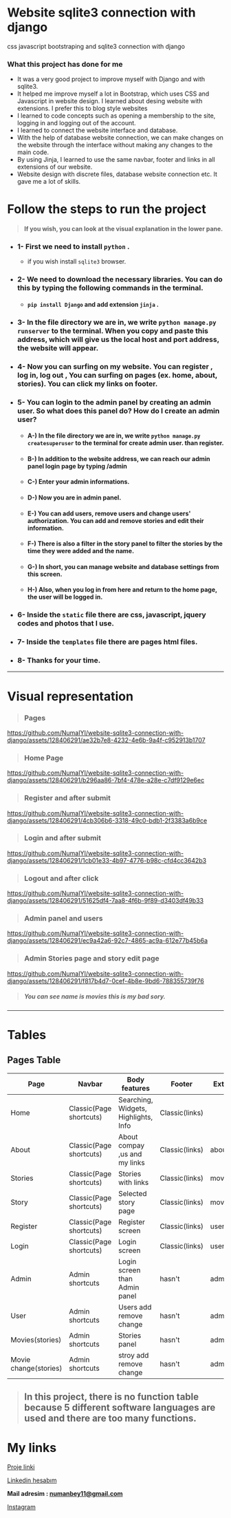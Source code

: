 # Website sqlite3 connection with django
 css javascript bootstraping and sqlite3 connection with django 

### What this project has done for me
- It was a very good project to improve myself with Django and with sqlite3.
- It helped me improve myself a lot in Bootstrap, which uses CSS and Javascript in website design. I learned about desing website with extensions. I prefer this to blog style websites
- I learned to code concepts such as opening a membership to the site, logging in and logging out of the account.
- I learned to connect the website interface and database.
- With the help of database website connection, we can make changes on the website through the interface without making any changes to the main code.
- By using Jinja, I learned to use the same navbar, footer and links in all extensions of our website.
- Website design with discrete files, database website connection etc. It gave me a lot of skills.

# Follow the steps to run the project 
> #### If you wish, you can look at the visual explanation in the lower pane.

- ### 1- First we need to install `python` .
  - if you wish install `sqlite3` browser.

- ### 2- We need to download the necessary libraries. You can do this by typing the following commands in the terminal.
  - #### `pip install Django` and add extension `jinja` .

- ### 3- In the file directory we are in, we write `python manage.py runserver` to the terminal. When you copy and paste this address, which will give us the local host and port address, the website will appear.

- ### 4- Now you can surfing on my website. You can register , log in, log out , You can surfing on pages (ex. home, about, stories). You can click my links on footer.

- ### 5- You can login to the admin panel by creating an admin user. So what does this panel do? How do I create an admin user?
   - #### A-) In the file directory we are in, we write `python manage.py createsuperuser` to the terminal for create admin user. than register.
   - #### B-) In addition to the website address, we can reach our admin panel login page by typing /admin
   - #### C-) Enter your admin informations.
   - #### D-) Now you are in admin panel.
   - #### E-) You can add users, remove users and change users' authorization. You can add and remove stories and edit their information.
   - #### F-) There is also a filter in the story panel to filter the stories by the time they were added and the name.
   - #### G-) In short, you can manage website and database settings from this screen.
   - #### H-) Also, when you log in from here and return to the home page, the user will be logged in.

- ### 6- Inside the `static` file there are css, javascript, jquery codes and photos that I use.

- ### 7- Inside the `templates` file there are pages html files.

- ### 8- Thanks for your time.

----
# Visual representation
> ### Pages

https://github.com/NumaIYI/website-sqlite3-connection-with-django/assets/128406291/ae32b7e8-4232-4e6b-9a4f-c952913b1707

> ### Home Page

https://github.com/NumaIYI/website-sqlite3-connection-with-django/assets/128406291/b296aa86-7bf4-478e-a28e-c7df9129e6ec

> ### Register and after submit

https://github.com/NumaIYI/website-sqlite3-connection-with-django/assets/128406291/4cb306b6-3318-49c0-bdb1-2f3383a6b9ce

> ### Login and after submit

https://github.com/NumaIYI/website-sqlite3-connection-with-django/assets/128406291/1cb01e33-4b97-4776-b98c-cfd4cc3642b3

> ### Logout and after click

https://github.com/NumaIYI/website-sqlite3-connection-with-django/assets/128406291/51625df4-7aa8-4f6b-9f89-d3403df49b33

> ### Admin panel and users

https://github.com/NumaIYI/website-sqlite3-connection-with-django/assets/128406291/ec9a42a6-92c7-4865-ac9a-612e77b45b6a

> ### Admin Stories page and story edit page

https://github.com/NumaIYI/website-sqlite3-connection-with-django/assets/128406291/f817b4d7-0cef-4b8e-9bd6-788355739f76
> ##### You can see name is movies this is my bad sory.


----
# Tables

## Pages Table

| Page | Navbar | Body features  | Footer | Extension main/ ... | 
| ------------- | ------------- | ------------- | ------------- | ------------- | 
| Home  | Classic(Page shortcuts)  | Searching, Widgets, Highlights, Info | Classic(links) |  | 
| About  | Classic(Page shortcuts) | About compay ,us and my links  | Classic(links)  | about | 
| Stories  | Classic(Page shortcuts) | Stories with links  | Classic(links)  | movies | 
| Story  | Classic(Page shortcuts) | Selected story page  | Classic(links)  | movies/(int) | 
| Register  | Classic(Page shortcuts) | Register screen | Classic(links)  | user/register/ | 
| Login  | Classic(Page shortcuts) | Login screen | Classic(links)  | user/login |
| Admin  | Admin shortcuts | Login screen than Admin panel | hasn't  | admin |
| User  | Admin shortcuts | Users add remove change | hasn't   | admin/auth/user  |
| Movies(stories) | Admin shortcuts | Stories panel | hasn't   | admin/movie  |
| Movie change(stories) | Admin shortcuts | stroy add remove change |  hasn't  | admin/movies/movie |

> ## In this project, there is no function table because 5 different software languages are used and there are too many functions.




# **My links**

[Proje linki](https://github.com/NumaIYI/website-sqlite3-connection-with-django)

[Linkedin hesabım](https://tr.linkedin.com/in/ahmed-numan-%C3%A7ift%C3%A7i-96305a243 "Linkedin hesabım")

**Mail adresim : numanbey11@gmail.com**

[Instagram](https://www.instagram.com/ahmednuman.ciftci/)
